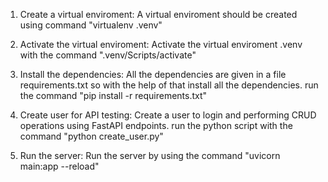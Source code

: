 1. Create a virtual enviroment:
   A virtual enviroment should be created using command "virtualenv .venv"
   
2. Activate the virtual enviroment:
   Activate the virtual enviroment .venv with the command ".venv/Scripts/activate"

3. Install the dependencies: 
   All the dependencies are given in a file requirements.txt so with the help of that install all the dependencies.
   run the command "pip install -r requirements.txt"

4. Create user for API testing: 
   Create a user to login and performing CRUD operations using FastAPI endpoints.
   run the python script with the command "python create_user.py"

5. Run the server: 
   Run the server by using the command "uvicorn main:app --reload"
